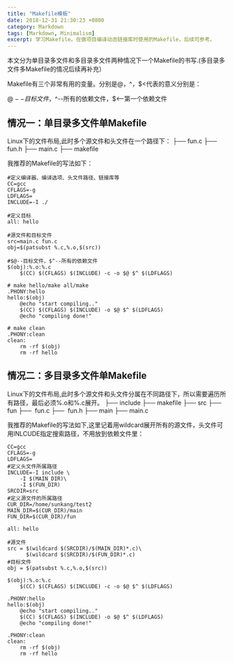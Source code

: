 ```yaml
---
title: "Makefile模板"
date: 2018-12-31 21:30:23 +0800
category: Markdown
tags: [Markdown, Minimalism]
excerpt: 学习Makefile。在做项目编译动态链接库时使用的Makefile，后续可参考。
---
```


本文分为单目录多文件和多目录多文件两种情况下一个Makefile的书写.(多目录多文件多Makefile的情况后续再补充）

Makefile有三个非常有用的变量。分别是$@，$^，$<代表的意义分别是：

$@--目标文件，$^--所有的依赖文件，$<--第一个依赖文件

## 情况一：单目录多文件单Makefile

Linux下的文件布局,此时多个源文件和头文件在一个路径下：
├── fun.c
├── fun.h
├── main.c
├── makefile

我推荐的Makefile的写法如下：
```shell
#定义编译器、编译选项、头文件路径、链接库等
CC=gcc
CFLAGS=-g
LDFLAGS=
INCLUDE=-I ./

#定义目标
all: hello

#源文件和目标文件
src=main.c fun.c
obj=$(patsubst %.c,%.o,$(src))

#$@--目标文件，$^--所有的依赖文件
$(obj):%.o:%.c
	$(CC) $(CFLAGS) $(INCLUDE) -c -o $@ $^ $(LDFLAGS)

# make hello/make all/make
.PHONY:hello
hello:$(obj)
	@echo "start compiling.."
	$(CC) $(CFLAGS) $(INCLUDE) -o $@ $^ $(LDFLAGS)
	@echo "compiling done!"

# make clean
.PHONY:clean
clean:
	rm -rf $(obj)
	rm -rf hello

```

## 情况二：多目录多文件单Makefile

Linux下的文件布局,此时多个源文件和头文件分属在不同路径下，所以需要遍历所有路径，最后必须%.o和%.c展开。
├── include
├── makefile
├── src
    ├── fun
    	├──   fun.c
    	├──   fun.h
    ├── main
        ├── main.c

我推荐的Makefile的写法如下,这里记着用wildcard展开所有的源文件，头文件可用INLCUDE指定搜索路径，不用放到依赖文件里：
```shell
CC=gcc
CFLAGS=-g
LDFLAGS=
#定义头文件所属路径
INCLUDE=-I include \
	-I $(MAIN_DIR)\
	-I $(FUN_DIR)
SRCDIR=src
#定义源文件的所属路径
CUR_DIR=/home/sunkang/test2
MAIN_DIR=$(CUR_DIR)/main
FUN_DIR=$(CUR_DIR)/fun

all: hello

#源文件
src = $(wildcard $(SRCDIR)/$(MAIN_DIR)*.c)\
      $(wildcard $(SRCDIR)/$(FUN_DIR)*.c)
#目标文件      
obj = $(patsubst %.c,%.o,$(src))

$(obj):%.o:%.c
	$(CC) $(CFLAGS) $(INCLUDE) -c -o $@ $^ $(LDFLAGS)

.PHONY:hello
hello:$(obj)
	@echo "start compiling.."
	$(CC) $(CFLAGS) $(INCLUDE) -o $@ $^ $(LDFLAGS)
	@echo "compiling done!"

.PHONY:clean
clean:
	rm -rf $(obj)
	rm -rf hello

```
